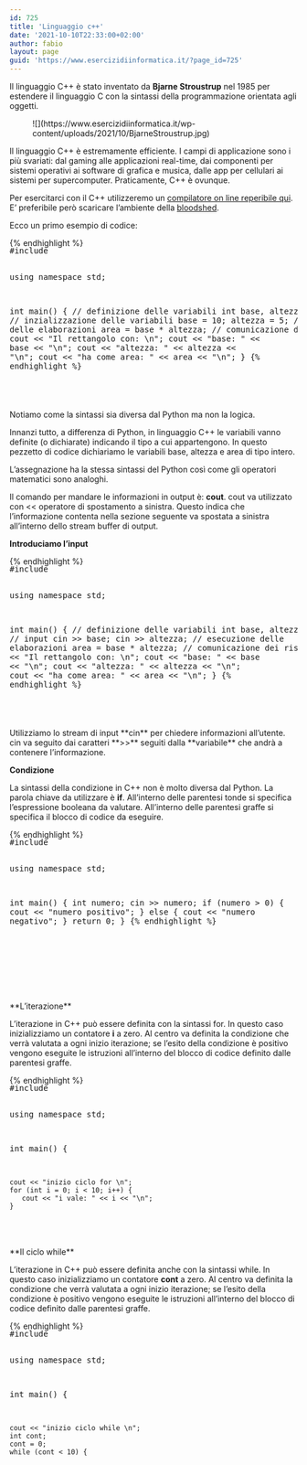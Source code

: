 ```yaml
---
id: 725
title: 'Linguaggio c++'
date: '2021-10-10T22:33:00+02:00'
author: fabio
layout: page
guid: 'https://www.esercizidiinformatica.it/?page_id=725'
---
```


Il linguaggio C++ è stato inventato da **Bjarne Stroustrup** nel 1985 per estendere il linguaggio C con la sintassi della programmazione orientata agli oggetti.

<figure class="wp-block-image size-full">![](https://www.esercizidiinformatica.it/wp-content/uploads/2021/10/BjarneStroustrup.jpg)</figure>Il linguaggio C++ è estremamente efficiente. I campi di applicazione sono i più svariati: dal gaming alle applicazioni real-time, dai componenti per sistemi operativi ai software di grafica e musica, dalle app per cellulari ai sistemi per supercomputer. Praticamente, C++ è ovunque.

Per esercitarci con il C++ utilizzeremo un [compilatore on line reperibile qui](https://www.onlinegdb.com/online_c++_compiler). E’ preferibile però scaricare l’ambiente della [bloodshed](http://bloodshed.net/).

Ecco un primo esempio di codice:

<div class="wp-block-simple-code-block-ace" style="height: 250px; position:relative; margin-bottom: 50px;">{% endhighlight %}
<pre class="wp-block-simple-code-block-ace" data-copy="false" data-fontsize="14" data-lines="Infinity" data-mode="c_cpp" data-showlines="true" data-theme="monokai" style="position:absolute;top:0;right:0;bottom:0;left:0">#include <iostream>

using namespace std;

int main() {
    // definizione delle variabili
    int base, altezza, area;
    // inzializzazione delle variabili
    base = 10;
    altezza = 5;
    // esecuzione delle elaborazioni
    area = base * altezza;
    // comunicazione dei risultati
    cout << "Il rettangolo con: \n";
    cout << "base: " << base << "\n";
    cout << "altezza: " << altezza << "\n";
    cout << "ha come area: " << area << "\n";
}
{% endhighlight %}

</div>Notiamo come la sintassi sia diversa dal Python ma non la logica.

Innanzi tutto, a differenza di Python, in linguaggio C++ le variabili vanno definite (o dichiarate) indicando il tipo a cui appartengono. In questo pezzetto di codice dichiariamo le variabili base, altezza e area di tipo intero.

L’assegnazione ha la stessa sintassi del Python così come gli operatori matematici sono analoghi.

Il comando per mandare le informazioni in output è: **cout**. cout va utilizzato con &lt;&lt; operatore di spostamento a sinistra. Questo indica che l’informazione contenta nella sezione seguente va spostata a sinistra all’interno dello stream buffer di output.

**Introduciamo l’input**

<div class="wp-block-simple-code-block-ace" style="height: 250px; position:relative; margin-bottom: 50px;">{% endhighlight %}
<pre class="wp-block-simple-code-block-ace" data-copy="false" data-fontsize="14" data-lines="Infinity" data-mode="c_cpp" data-showlines="true" data-theme="monokai" style="position:absolute;top:0;right:0;bottom:0;left:0">#include <iostream>

using namespace std;

int main() {
    // definizione delle variabili
    int base, altezza, area;
    // input
    cin >> base;
    cin >> altezza;
    // esecuzione delle elaborazioni
    area = base * altezza;
    // comunicazione dei risultati
    cout << "Il rettangolo con: \n";
    cout << "base: " << base << "\n";
    cout << "altezza: " << altezza << "\n";
    cout << "ha come area: " << area << "\n";
}
{% endhighlight %}

</div>Utilizziamo lo stream di input **cin** per chiedere informazioni all’utente. cin va seguito dai caratteri **&gt;&gt;** seguiti dalla **variabile** che andrà a contenere l’informazione.

**Condizione**

La sintassi della condizione in C++ non è molto diversa dal Python. La parola chiave da utilizzare è **if**. All’interno delle parentesi tonde si specifica l’espressione booleana da valutare. All’interno delle parentesi graffe si specifica il blocco di codice da eseguire.

<div class="wp-block-simple-code-block-ace" style="height: 250px; position:relative; margin-bottom: 50px;">{% endhighlight %}
<pre class="wp-block-simple-code-block-ace" data-copy="false" data-fontsize="14" data-lines="Infinity" data-mode="c_cpp" data-showlines="true" data-theme="monokai" style="position:absolute;top:0;right:0;bottom:0;left:0">#include <iostream>

using namespace std;

int main() {
    int numero;
    cin >> numero;
    if (numero > 0) {
        cout << "numero positivo";
    } else {
        cout << "numero negativo";
    }
    return 0;
}
{% endhighlight %}

</div>**L’iterazione**

L’iterazione in C++ può essere definita con la sintassi for. In questo caso inizializziamo un contatore **i** a zero. Al centro va definita la condizione che verrà valutata a ogni inizio iterazione; se l’esito della condizione è positivo vengono eseguite le istruzioni all’interno del blocco di codice definito dalle parentesi graffe.

<div class="wp-block-simple-code-block-ace" style="height: 250px; position:relative; margin-bottom: 50px;">{% endhighlight %}
<pre class="wp-block-simple-code-block-ace" data-copy="false" data-fontsize="14" data-lines="Infinity" data-mode="c_cpp" data-showlines="true" data-theme="monokai" style="position:absolute;top:0;right:0;bottom:0;left:0">#include <iostream>

using namespace std;

int main() {
    
    cout << "inizio ciclo for \n";
    for (int i = 0; i < 10; i++) {
       cout << "i vale: " << i << "\n";    
    }

    return 0;
}
{% endhighlight %}

</div>**Il ciclo while**

L’iterazione in C++ può essere definita anche con la sintassi while. In questo caso inizializziamo un contatore **cont** a zero. Al centro va definita la condizione che verrà valutata a ogni inizio iterazione; se l’esito della condizione è positivo vengono eseguite le istruzioni all’interno del blocco di codice definito dalle parentesi graffe.

<div class="wp-block-simple-code-block-ace" style="height: 250px; position:relative; margin-bottom: 50px;">{% endhighlight %}
<pre class="wp-block-simple-code-block-ace" data-copy="false" data-fontsize="14" data-lines="Infinity" data-mode="c_cpp" data-showlines="true" data-theme="monokai" style="position:absolute;top:0;right:0;bottom:0;left:0">#include <iostream>

using namespace std;

int main() {

    cout << "inizio ciclo while \n";
    int cont;
    cont = 0;
    while (cont < 10) {
        cout << "cont vale: " << cont << "\n";
        cont++;
    }

    return 0;
}
{% endhighlight %}

</div>